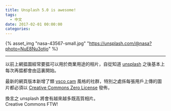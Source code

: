 ```yaml
---
title: Unsplash 5.0 is awesome!
tags:
  - 中文
date: 2017-02-01 00:00:00
categories:
---
```



{% asset_img "nasa-43567-small.jpg" "https://unsplash.com/@nasa?photo=NuE8Nu3otjo" %}

---

以前上網揾圖經常要揾可以用於商業用途的相片，自從知道 [unsplash](https://unsplash.com/) 之後基本上每次再揾都會由這裏開始。  

最新的網頁版本新增了類 [vsco cam](https://vsco.co/feed) 風格的社群，特別之處係每張用戶上傳的圖片都必須以 [Creative Commons Zero License](https://creativecommons.org/publicdomain/zero/1.0/) 發佈，  

換言之 unsplash 將會有越來越多既高質相片。  
Creative Commons FTW!
